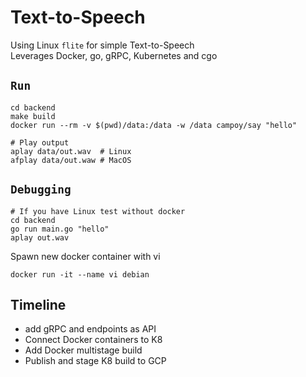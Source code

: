 # Text-to-Speech

Using Linux `flite` for simple Text-to-Speech  
Leverages Docker, go, gRPC, Kubernetes and cgo

## `Run`

```shell
cd backend
make build
docker run --rm -v $(pwd)/data:/data -w /data campoy/say "hello"

# Play output
aplay data/out.wav  # Linux
afplay data/out.waw # MacOS
```

## `Debugging`

```shell
# If you have Linux test without docker
cd backend
go run main.go "hello"
aplay out.wav
```

Spawn new docker container with vi

```shell
docker run -it --name vi debian
```

## Timeline

- add gRPC and endpoints as API
- Connect Docker containers to K8
- Add Docker multistage build
- Publish and stage K8 build to GCP
